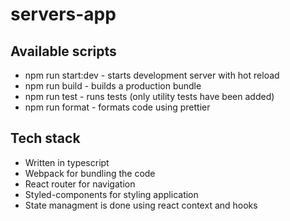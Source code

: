 # servers-app

## Available scripts

* npm run start:dev - starts development server with hot reload
* npm run build - builds a production bundle
* npm run test - runs tests (only utility tests have been added)
* npm run format - formats code using prettier

## Tech stack
* Written in typescript
* Webpack for bundling the code
* React router for navigation
* Styled-components for styling application
* State managment is done using react context and hooks
